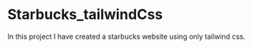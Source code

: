 # Starbucks_tailwindCss
In this project I have created a starbucks website using only tailwind css.
